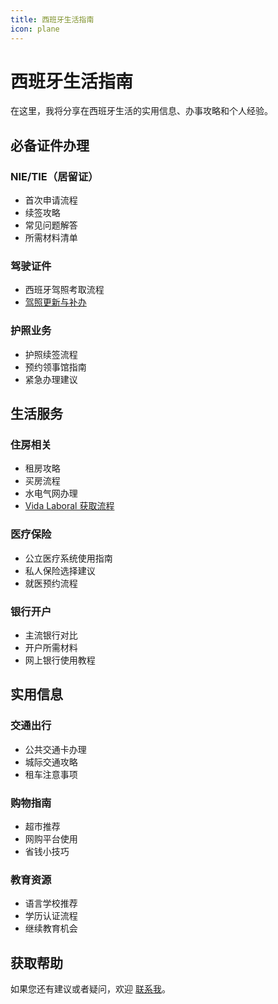 ```yaml
---
title: 西班牙生活指南
icon: plane
---
```


# 西班牙生活指南

在这里，我将分享在西班牙生活的实用信息、办事攻略和个人经验。

## 必备证件办理

### NIE/TIE（居留证）
- 首次申请流程
- 续签攻略
- 常见问题解答
- 所需材料清单

### 驾驶证件
- 西班牙驾照考取流程
- [驾照更新与补办](/posts/life/drivingLicense/renewDriverLicense.md)

### 护照业务
- 护照续签流程
- 预约领事馆指南
- 紧急办理建议

## 生活服务

### 住房相关
- 租房攻略
- 买房流程
- 水电气网办理
- [Vida Laboral 获取流程](/posts/life/documents/vidaLaboral.md)

### 医疗保险
- 公立医疗系统使用指南
- 私人保险选择建议
- 就医预约流程

### 银行开户
- 主流银行对比
- 开户所需材料
- 网上银行使用教程

## 实用信息

### 交通出行
- 公共交通卡办理
- 城际交通攻略
- 租车注意事项

### 购物指南
- 超市推荐
- 网购平台使用
- 省钱小技巧

### 教育资源
- 语言学校推荐
- 学历认证流程
- 继续教育机会


## 获取帮助

如果您还有建议或者疑问，欢迎 [联系我](/posts/intro.md)。



<GoogleAdsense />
<GoogleAdsense slot="3037493779" />